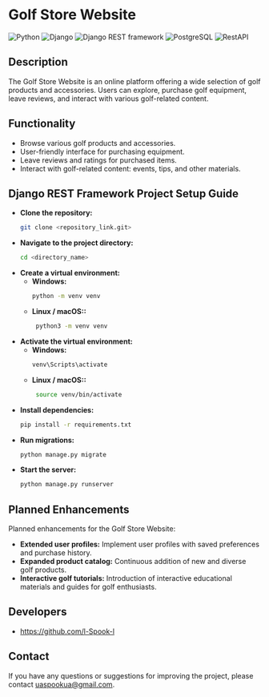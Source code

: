 # Golf Store Website

![Python](https://img.shields.io/badge/Python-3.x-blue?logo=python)
![Django](https://img.shields.io/badge/Django-Backend_Framework-092E20?logo=django)
![Django REST framework](https://img.shields.io/badge/Django_REST_framework-Web_API-red)
![PostgreSQL](https://img.shields.io/badge/PostgreSQL-Database-blue?logo=postgresql)
![RestAPI](https://img.shields.io/badge/RestAPI-Development-yellow)

## Description

The Golf Store Website is an online platform offering a wide selection of golf products and accessories. Users can explore, purchase golf equipment, leave reviews, and interact with various golf-related content.

## Functionality

- Browse various golf products and accessories.
- User-friendly interface for purchasing equipment.
- Leave reviews and ratings for purchased items.
- Interact with golf-related content: events, tips, and other materials.

## Django REST Framework Project Setup Guide
- **Clone the repository:**
   ```bash
   git clone <repository_link.git>
   ```
- **Navigate to the project directory:**
    ```bash
   cd <directory_name>
   ```
- **Create a virtual environment:**
  - **Windows:**
      ```bash
     python -m venv venv
     ```
  - **Linux / macOS::**
    ```bash
     python3 -m venv venv
     ```
- **Activate the virtual environment:**
  - **Windows:**
      ```bash
     venv\Scripts\activate
     ```
  - **Linux / macOS::**
    ```bash
     source venv/bin/activate
     ```
- **Install dependencies:**
    ```bash
   pip install -r requirements.txt
   ```
- **Run migrations:**
    ```bash
   python manage.py migrate
   ```
- **Start the server:**
    ```bash
   python manage.py runserver
   ```
## Planned Enhancements

Planned enhancements for the Golf Store Website:

- **Extended user profiles:** Implement user profiles with saved preferences and purchase history.
- **Expanded product catalog:** Continuous addition of new and diverse golf products.
- **Interactive golf tutorials:** Introduction of interactive educational materials and guides for golf enthusiasts.

## Developers

- https://github.com/l-Spook-l

## Contact

If you have any questions or suggestions for improving the project, please contact uaspookua@gmail.com.
